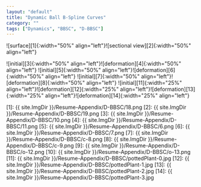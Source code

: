```yaml
---
layout: "default"
title: "Dynamic Ball B-Spline Curves"
category: ""
tags: ["Dynamics", "BBSC", "D-BBSC"]
---
```


![surface][1]{:width="50%" align="left"}![sectional view][2]{:width="50%" align="left"}

![initial][3]{:width="50%" align="left"}![deformation][4]{:width="50%" align="left"}
![initial][5]{:width="50%" align="left"}![deformation][6]{:width="50%" align="left"}
![initial][7]{:width="50%" align="left"}![deformation][8]{:width="50%" align="left"}
![initial][11]{:width="25%" align="left"}![deformation][12]{:width="25%" align="left"}![deformation][13]{:width="25%" align="left"}![deformation][14]{:width="25%" align="left"}



[1]: {{ site.ImgDir }}/Resume-Appendix/D-BBSC/18.png
[2]: {{ site.ImgDir }}/Resume-Appendix/D-BBSC/19.png
[3]: {{ site.ImgDir }}/Resume-Appendix/D-BBSC/10.png
[4]: {{ site.ImgDir }}/Resume-Appendix/D-BBSC/11.png
[5]: {{ site.ImgDir }}/Resume-Appendix/D-BBSC/6.png
[6]: {{ site.ImgDir }}/Resume-Appendix/D-BBSC/7.png
[7]: {{ site.ImgDir }}/Resume-Appendix/D-BBSC/c-8.png
[8]: {{ site.ImgDir }}/Resume-Appendix/D-BBSC/c-9.png
[9]: {{ site.ImgDir }}/Resume-Appendix/D-BBSC/o-12.png
[10]: {{ site.ImgDir }}/Resume-Appendix/D-BBSC/o-13.png
[11]: {{ site.ImgDir }}/Resume-Appendix/D-BBSC/pottedPlant-0.jpg
[12]: {{ site.ImgDir }}/Resume-Appendix/D-BBSC/pottedPlant-1.jpg
[13]: {{ site.ImgDir }}/Resume-Appendix/D-BBSC/pottedPlant-2.jpg
[14]: {{ site.ImgDir }}/Resume-Appendix/D-BBSC/pottedPlant-3.jpg